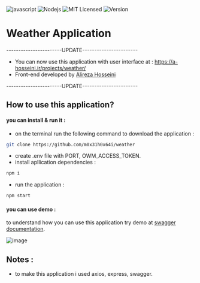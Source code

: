![javascript](https://badges.aleen42.com/src/javascript.svg)
![Nodejs](https://img.shields.io/badge/-Node.js-58595a?style=flat&logo=Node.js)
![MIT Licensed](https://img.shields.io/badge/license-MIT-brightgreen)
![Version](https://img.shields.io/badge/version-5.0.0-brightgreen)

# **Weather Application**

-----------------------UPDATE-----------------------

- You can now use this application with user interface at : https://a-hosseini.ir/projects/weather/
- Front-end developed by [Alireza Hosseini](https://github.com/alirezahoseini/Weather-App-JS)

-----------------------UPDATE-----------------------

## How to use this application?
#### you can install & run it :
- on the terminal run the following command to download the application :
```bash
git clone https://github.com/m0x31h0x64i/weather
```
-  create .env file with PORT, OWM_ACCESS_TOKEN.
-  install apllication dependencies :
```bash
npm i
```
-  run the application :
```bash
npm start
```
#### you can use demo :
to understand how you can use this application try demo at [swagger documentation](https://quaint-fawn-snaps.cyclic.app/api-docs).

![image](https://user-images.githubusercontent.com/109550653/230325218-13d86776-2336-4eed-89de-a8b5e7ea1f67.png)

## Notes :
- to make this application i used axios, express, swagger.
